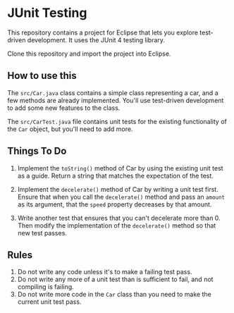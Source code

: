 # JUnit Testing

This repository contains a project for Eclipse that lets you explore
test-driven development. It uses the JUnit 4 testing library.

Clone this repository and import the project into Eclipse.

## How to use this

The `src/Car.java` class contains a simple class representing a car, and 
a few methods are already implemented. You'll use test-driven development 
to add some new features to the class.

The `src/CarTest.java` file contains unit tests for the existing functionality
of the `Car` object, but you'll need to add more.

## Things To Do

1. Implement the `toString()` method of Car by using the existing unit test as
a guide. Return a string that matches the expectation of the test.

2. Implement the `decelerate()` method of Car by writing a unit test first. Ensure
that when you call the `decelerate()` method and pass an `amount` as its argument, 
     that the `speed` property decreases by that amount.

3. Write another test that ensures that you can't decelerate more than 0. Then
modify the implementation of the `decelerate()` method so that new test passes.

## Rules

1. Do not write any code unless it's to make a failing test pass.
2. Do not write any more of a unit test than is sufficient to fail, and not compiling is failing.
3. Do not write more code in the `Car` class than you need to make the current unit test pass.


